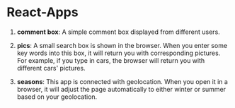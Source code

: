 # React-Apps

1. **comment box**: A simple comment box displayed from different users.

2. **pics**: A small search box is shown in the browser. When you enter some key words into this box, it will return you with corresponding pictures. For example, if you type in cars, the browser will return you with different cars' pictures. 

3. **seasons**: This app is connected with geolocation. When you open it in a browser, it will adjust the page automatically to either winter or summer based on your geolocation. 
